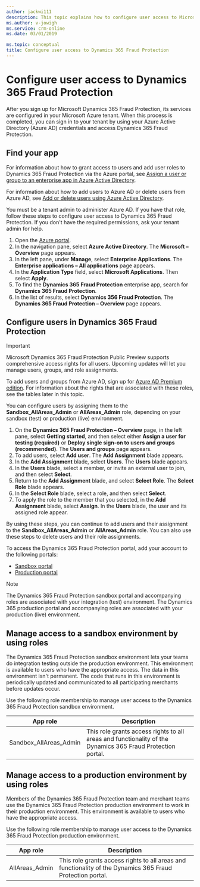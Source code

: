 ```yaml
---
author: jackwi111
description: This topic explains how to configure user access to Microsoft Dynamics 365 Fraud Protection.
ms.author: v-jowigh
ms.service: crm-online
ms.date: 03/01/2019

ms.topic: conceptual
title: Configure user access to Dynamics 365 Fraud Protection
---
```



# Configure user access to Dynamics 365 Fraud Protection

After you sign up for Microsoft Dynamics 365 Fraud Protection, its services are configured in your Microsoft Azure tenant. When this process is completed, you can sign in to your tenant by using your Azure Active Directory (Azure AD) credentials and access Dynamics 365 Fraud Protection.

## Find your app

For information about how to grant access to users and add user roles to Dynamics 365 Fraud Protection via the Azure portal, see [Assign a user or group to an enterprise app in Azure Active Directory](https://docs.microsoft.com/azure/active-directory/manage-apps/assign-user-or-group-access-portal).

For information about how to add users to Azure AD or delete users from Azure AD, see [Add or delete users using Azure Active Directory](https://docs.microsoft.com/azure/active-directory/fundamentals/add-users-azure-active-directory).

You must be a tenant admin to administer Azure AD. If you have that role, follow these steps to configure user access to Dynamics 365 Fraud Protection. If you don't have the required permissions, ask your tenant admin for help.

1. Open the [Azure portal](https://portal.azure.com/#home).
1. In the navigation pane, select **Azure Active Directory**. The **Microsoft – Overview** page appears.
1. In the left pane, under **Manage**, select **Enterprise Applications**. The **Enterprise applications – All applications** page appears.
1. In the **Application Type** field, select **Microsoft Applications**. Then select **Apply**. 
1. To find the **Dynamics 365 Fraud Protection** enterprise app, search for **Dynamics 365 Fraud Protection**.
1. In the list of results, select **Dynamics 356 Fraud Protection**. The **Dynamics 365 Fraud Protection – Overview** page appears.

## Configure users in Dynamics 365 Fraud Protection

> [!IMPORTANT]
> Microsoft Dynamics 365 Fraud Protection Public Preview supports comprehensive access rights for all users. Upcoming updates will let you manage users, groups, and role assignments.

To add users and groups from Azure AD, sign up for [Azure AD Premium edition](https://docs.microsoft.com/azure/active-directory/fundamentals/active-directory-get-started-premium). For information about the rights that are associated with these roles, see the tables later in this topic.

You can configure users by assigning them to the **Sandbox_AllAreas_Admin** or **AllAreas_Admin** role, depending on your sandbox (test) or production (live) environment.

1. On the **Dynamics 365 Fraud Protection – Overview** page, in the left pane, select **Getting started**, and then select either **Assign a user for testing (required)** or **Deploy single sign-on to users and groups (recommended)**. The **Users and groups** page appears.
1. To add users, select **Add user**. The **Add Assignment** blade appears.
1. In the **Add Assignment** blade, select **Users**. The **Users** blade appears.
1. In the **Users** blade, select a member, or invite an external user to join, and then select **Select**.
1. Return to the **Add Assignment** blade, and select **Select Role**. The **Select Role** blade appears.
1. In the **Select Role** blade, select a role, and then select **Select**.
1. To apply the role to the member that you selected, in the **Add Assignment** blade, select **Assign**. In the **Users** blade, the user and its assigned role appear.

By using these steps, you can continue to add users and their assignment to the **Sandbox_AllAreas_Admin** or **AllAreas_Admin** role. You can also use these steps to delete users and their role assignments.

To access the Dynamics 365 Fraud Protection portal, add your account to the following portals:

- [Sandbox portal](https://dfp.microsoft-int.com/)
- [Production portal](https://dfp.microsoft.com/)

> [!NOTE]
> The Dynamics 365 Fraud Protection sandbox portal and accompanying roles are associated with your integration (test) environment. The Dynamics 365 production portal and accompanying roles are associated with your production (live) environment.

## Manage access to a sandbox environment by using roles

The Dynamics 365 Fraud Protection sandbox environment lets your teams do integration testing outside the production environment. This environment is available to users who have the appropriate access. The data in this environment isn't permanent. The code that runs in this environment is periodically updated and communicated to all participating merchants before updates occur.

Use the following role membership to manage user access to the Dynamics 365 Fraud Protection sandbox environment.


| App role | Description |
|---|---|
| Sandbox_AllAreas_Admin | This role grants access rights to all areas and functionality of the Dynamics 365 Fraud Protection portal. |

## Manage access to a production environment by using roles

Members of the Dynamics 365 Fraud Protection team and merchant teams use the Dynamics 365 Fraud Protection production environment to work in their production environment. This environment is available to users who have the appropriate access.

Use the following role membership to manage user access to the Dynamics 365 Fraud Protection production environment.

| App role | Description |
|---|---|
| AllAreas_Admin | This role grants access rights to all areas and functionality of the Dynamics 365 Fraud Protection portal. |
